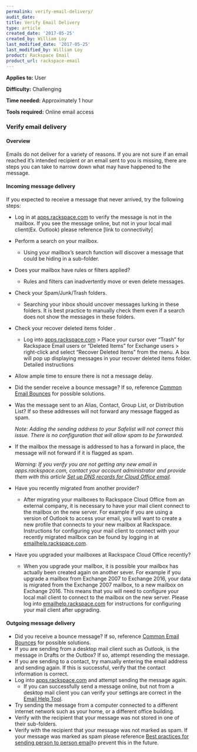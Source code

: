 ```yaml
---
permalink: verify-email-delivery/
audit_date:
title: Verify Email Delivery
type: article
created_date: '2017-05-25'
created_by: William Loy
last_modified_date: '2017-05-25'
last_modified_by: William Loy
product: Rackspace Email
product_url: rackspace-email
---
```

**Applies to:** User

**Difficulty:** Challenging

**Time needed:** Approximately 1 hour

**Tools required:** Online email access


### Verify email delivery


#### Overview
Emails do not deliver for a variety of reasons. If you are not sure if an email reached it’s  intended recipient or an email sent to you is missing, there are steps you can take to narrow down what may have happened to the message.




#### Incoming message delivery
If you expected to receive a message that never arrived, try the following steps:
- Log in at [apps.rackspace.com](apps.rackspace.com) to verify the message is not in the mailbox. If you see the message online, but not in your local mail client(Ex. Outlook) please reference [link to connectivity]
-	Perform a search on your mailbox.
    - Using your mailbox’s search function will discover a message that could be hiding in a sub-folder.
-	Does your mailbox have rules or filters applied?
    - Rules and filters can inadvertently move or even delete messages.
-	Check your Spam/Junk/Trash folders.
    - Searching your inbox should uncover messages lurking in these folders. It is best practice to manually check them even if a search does not show the messages in these folders.
-	Check your recover deleted items folder	.

    - Log into [apps.rackspace.com](apps.rackspace.com) > Place your cursor over “Trash” for Rackspace Email users or “Deleted Items” for Exchange users > right-click and select “Recover Deleted Items” from the menu. A box will pop up displaying messages in your recover deleted items folder. Detailed instructions

- Allow ample time to ensure there is not a message delay.
-	Did the sender receive a bounce message? If so, reference [Common Email Bounces](/how-to/common-email-bounces/) for possible solutions.
-	Was the message sent to an Alias, Contact, Group List, or Distribution List? If so these addresses will not forward any message flagged as spam.

    *Note: Adding the sending address to your Safelist will not correct this issue. There is no configuration that will allow spam to be forwarded.*

- If the mailbox the message is addressed to has a forward in place, the message will not forward if it is flagged as spam.

    *Warning: If you verify you are not getting any new email in apps.rackspace.com, contact your account administrator and provide them with this article [Set up DNS records for Cloud Office email](/how-to/set-up-dns-records-for-cloud-office-email/).*

- Have you recently migrated from another provider?

    - After migrating your mailboxes to Rackspace Cloud Office from an external company, it is necessary to have your mail client connect to the mailbox on the new server. For example if you are using a version of Outlook to access your email, you will want to create a new profile that connects to your new mailbox at Rackspace. Instructions for configuring your mail client to connect with your recently migrated mailbox can be found by logging in at [emailhelp.rackspace.com](emailhelp.rackspace.com).

- Have you upgraded your mailboxes at Rackspace Cloud Office recently?

    - When you upgrade your mailbox, it is possible your mailbox has actually been created again on another sever. For example if you upgrade a mailbox from Exchange 2007 to Exchange 2016, your data is migrated from the Exchange 2007 mailbox, to a new mailbox on Exchange 2016. This means that you will need to configure your local mail client to connect to the mailbox on the new server. Please log into [emailhelp.rackspace.com](emailhelp.rackspace.com) for instructions for configuring your mail client after upgrading.



#### Outgoing message delivery
-	Did you receive a bounce message? If so, reference [Common Email Bounces](/how-to/common-email-bounces/) for possible solutions.
-	If you are sending from a desktop mail client such as Outlook, is the message in Drafts or the Outbox? If so, attempt resending the message.
- If you are sending to a contact, try manually entering the email address and sending again. If this is successful, verify that the contact information is correct.
-	Log into [apps.rackspace.com](apps.rackspace.com) and attempt sending the message again.
    - If you can successfully send a message online, but not from a desktop mail client you can verify your settings are correct in the [Email Help Tool](emailhelp.rackspace.com).  
-	Try sending the message from a computer connected to a different internet network such as your home, or a different office building.
-	Verify with the recipient that your message was not stored in one of their sub-folders.
-	Verify with the recipient that your message was not marked as spam. If your message was marked as spam please reference [Best practices for sending person to person email](/how-to/best-practices-for-sending-person-to-person-email/)to prevent this in the future.
